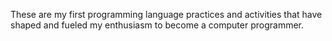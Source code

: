 These are my first programming language practices and activities that have shaped and fueled my enthusiasm to become a computer programmer.

